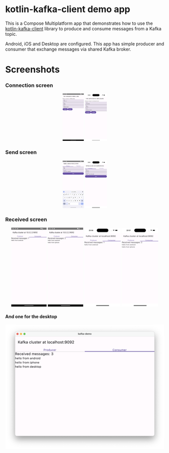 # kotlin-kafka-client demo app

This is a Compose Multiplatform app that demonstrates how to use the [kotlin-kafka-client](https://github.com/vooft/kotlin-kafka-client) library to produce and consume messages from a Kafka topic.

Android, iOS and Desktop are configured. This app has simple producer and consumer that exchange messages via shared Kafka broker.

# Screenshots

### Connection screen

<p align="middle">
    <img src="docs/screenshots/android-connect.png" height="150">
    <img src="docs/screenshots/iphone-connect.png" height="150">
</p>

### Send screen

<p align="middle">
    <img src="docs/screenshots/android-send.png" height="150">
    <img src="docs/screenshots/iphone-send.png" height="150">
</p>

### Received screen

<p align="middle">
    <img src="docs/screenshots/android-received-self.png" height="250">
    <img src="docs/screenshots/android-received-both.png" height="250">
    <img src="docs/screenshots/iphone-received-android.png" height="250">
    <img src="docs/screenshots/iphone-received-both.png" height="250">
</p>

#### And one for the desktop
<img src="docs/screenshots/desktop-received.png" width="600">
